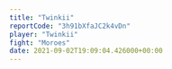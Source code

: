 ```yaml
---
title: "Twinkii"
reportCode: "3h91bXfaJC2k4vDn"
player: "Twinkii"
fight: "Moroes"
date: 2021-09-02T19:09:04.426000+00:00
---
```


